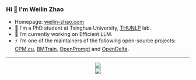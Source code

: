 ### Hi 👋 I'm Weilin Zhao

- Homepage: [weilin-zhao.com](https://weilin-zhao.com)
- 🌱 I'm a PhD student at Tsinghua University, [THUNLP](https://nlp.csai.tsinghua.edu.cn/) lab.
- 🔭 I’m currently working on Efficient LLM.
- ⚡ I’m one of the maintainers of the following open-source projects:  [CPM.cu](https://github.com/OpenBMB/CPM.cu), [BMTrain](https://github.com/OpenBMB/BMTrain), [OpenPrompt](https://github.com/thunlp/OpenPrompt) and [OpenDelta](https://github.com/thunlp/OpenDelta).
<!--
- 👯 I’m looking to collaborate on ...
- 🤔 I’m looking for help with ...
- 💬 Ask me about ...
- 😄 Pronouns: ...
- ⚡ Fun fact: ...
-->

---

<p align="center">
  <a href="https://github.com/Achazwl" class="rich-diff-level-one">
    <img src="https://github-readme-stats.vercel.app/api?username=Achazwl" ></br>
    <img src="https://github-readme-stats.vercel.app/api/top-langs/?username=Achazwl" ></br>
  </a>
</p>

